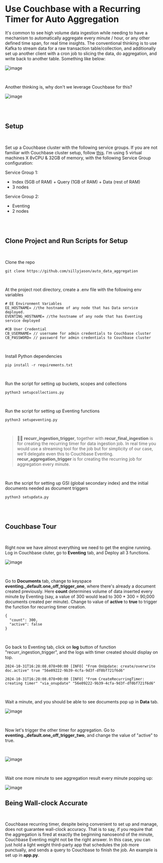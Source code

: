 # Use Couchbase with a Recurring Timer for Auto Aggregation

It's common to see high volume data ingestion while needing to have a mechanism to automatically aggregate every minute / hour, or any other defined time span, for real time insights. The conventional thinking is to use Kafka to stream data for a raw transaction table/collection, and additionally set up another client with a cron job to slicing the data, do aggregation, and write back to another table. Something like below:

![image](https://github.com/user-attachments/assets/30650f20-1057-404a-b1bd-a60e2edf261c)


<br>

Another thinking is, why don't we leverage Couchbase for this? 


![image](https://github.com/user-attachments/assets/d5941320-fc06-431a-bffb-6ff8778a4e54)


<br><br>




## Setup

<br>


Set up a Couchbase cluster with the following service groups. If you are not familiar with Couchbase cluster setup, follow [this](https://docs.couchbase.com/server/current/manage/manage-nodes/create-cluster.html). I'm using 5 virtual machines X 8vCPU & 32GB of memory, with the following Service Group configuration: 

Service Group 1: 
- Index (5GB of RAM) + Query (1GB of RAM) + Data (rest of RAM)   
- 3 nodes 

Service Group 2: 
- Eventing   
- 2 nodes 


<br><br>


## Clone Project and Run Scripts for Setup


<br>


Clone the repo 
```
git clone https://github.com/sillyjason/auto_data_aggregation
```

<br>

At the project root directory, create a .env file with the following env variables
```
# EE Environment Variables 
EE_HOSTNAME= //the hostname of any node that has Data service deployed. 
EVENTING_HOSTNAME= //the hostname of any node that has Eventing service deployed

#CB User Credential
CB_USERNAME= // username for admin credentials to Couchbase cluster 
CB_PASSWORD= // password for admin credentials to Couchbase cluster
```

<br>

Install Python dependencies
```
pip install -r requirements.txt
```

<br>

Run the script for setting up buckets, scopes and collections 
```
python3 setupcollections.py 
```

<br>


Run the script for setting up Eventing functions 
```
python3 setupeventing.py 
```

<br>

>🙌🏻 **recurr_ingestion_trigger**, together with **recur_final_ingestion** is for creating the recurring timer for data ingestion job. In real time you would use a streaming tool for the job but for simplicity of our case, we'll delegate even this to Couchbase Eventing.
> **recur_aggregation_trigger** is for creating the recurring job for aggregation every minute. 

<br>


Run the script for setting up GSI (global secondary index) and the initial documents needed as document triggers 
```
python3 setupdata.py 
```

<br><br>


## Couchbase Tour

<br>

Right now we have almost everything we need to get the engine running. Log in Couchbase cluter, go to **Eventing** tab, and Deploy all 3 functions. 


![image](https://github.com/user-attachments/assets/b7e6e1df-4648-4b18-953f-e42f599b9b28)



<br>

Go to **Documents** tab, change to keyspace **eventing._default.one_off_trigger_one**, where there's already a document created previously. Here **count** determines volume of data inserted every minute by Eventing (say, a value of 300 would lead to 300 * 300 = 90,000 documents created per minute). Change to value of **active** to **true** to trigger the function for recurring timer creation. 

```
{
  "count": 300,
  "active": false
}
```

<br>


Go back to Eventing tab, click on **log** button of function "recurr_ingestion_trigger", and the logs with timer created should display on top. 

```
2024-10-31T16:28:08.078+00:00 [INFO] "From OnUpdate: create/overwrite doc.active" true "56e09222-9b39-4cfa-9d3f-df0bf721f6d6" 

2024-10-31T16:28:08.078+00:00 [INFO] "From CreateRecurringTimer: creating timer" "via_onupdate" "56e09222-9b39-4cfa-9d3f-df0bf721f6d6" 
```

<br>

Wait a minute, and you should be able to see documents pop up in **Data** tab.

![image](https://github.com/user-attachments/assets/bbb72f38-0d70-42f5-a75b-4ebdabac8902)


<br>

Now let's trigger the other timer for aggregation.  Go to **eventing._default.one_off_trigger_two**, and change the value of "active" to true.

<br>

![image](https://github.com/user-attachments/assets/724b1706-96d6-4c0a-87c0-6298761481ba)


<br>

Wait one more minute to see aggregation result every minute popping up: 

![image](https://github.com/user-attachments/assets/07e2ce1e-290d-4003-bc78-0afb51923fc6)




## Being Wall-clock Accurate 

<br>

Couchbase recurring timer, despite being convenient to set up and manage, does not guarantee wall-clock accuracy. That is to say, if you require that the aggregation is fired at exactly the beginning nanoseond of the minute, Couchbase Eventing might not be the right answer. In this case, you can just hold a light weight third-party app that schedules the job more punctually, and sends a query to Couchbase to finish the job. An example is set up in **app.py**. 


